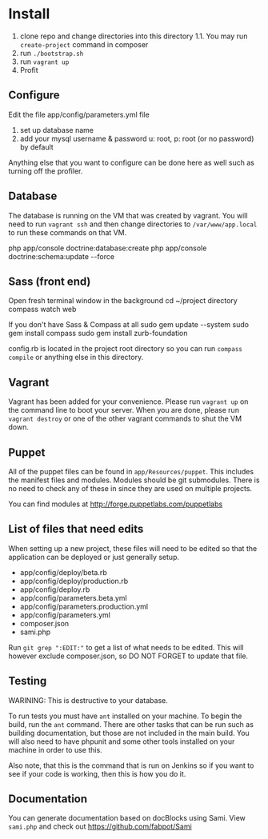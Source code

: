 Install
=======

1. clone repo and change directories into this directory
1.1. You may run `create-project` command in composer
2. run `./bootstrap.sh`
3. run `vagrant up`
4. Profit

Configure
---------

Edit the file app/config/parameters.yml file
1) set up database name
2) add your mysql username & password 
    u: root, p: root (or no password) by default

Anything else that you want to configure can be done here
as well such as turning off the profiler.

Database
--------

The database is running on the VM that was created by
vagrant. You will need to run `vagrant ssh` and then
change directories to `/var/www/app.local` to run these
commands on that VM.

php app/console doctrine:database:create
php app/console doctrine:schema:update --force

Sass (front end)
----------------

Open fresh terminal window in the background
    cd ~/project directory
    compass watch web

If you don't have Sass & Compass at all
    sudo gem update --system
    sudo gem install compass
    sudo gem install zurb-foundation

config.rb is located in the project root directory
so you can run `compass compile` or anything else in
this directory.
    
Vagrant
-------

Vagrant has been added for your convenience. Please run `vagrant up`
on the command line to boot your server. When you are done, please run
`vagrant destroy` or one of the other vagrant commands to shut the VM
down.

Puppet
------

All of the puppet files can be found in `app/Resources/puppet`. This includes
the manifest files and modules. Modules should be git submodules. There is no
need to check any of these in since they are used on multiple projects.

You can find modules at http://forge.puppetlabs.com/puppetlabs

List of files that need edits
-----------------------------

When setting up a new project, these files will need to be edited so
that the application can be deployed or just generally setup.

* app/config/deploy/beta.rb
* app/config/deploy/production.rb
* app/config/deploy.rb
* app/config/parameters.beta.yml
* app/config/parameters.production.yml
* app/config/parameters.yml
* composer.json
* sami.php

Run `git grep ":EDIT:"` to get a list of what needs to be edited. This
will however exclude composer.json, so DO NOT FORGET to update that file.

Testing
-------

WARINING: This is destructive to your database.

To run tests you must have `ant` installed on your machine. To begin
the build, run the `ant` command. There are other tasks that can be run
such as building documentation, but those are not included in the main
build. You will also need to have phpunit and some other tools installed
on your machine in order to use this.

Also note, that this is the command that is run on Jenkins so if you want
to see if your code is working, then this is how you do it.

Documentation
-------------

You can generate documentation based on docBlocks using Sami. View
`sami.php` and check out https://github.com/fabpot/Sami


